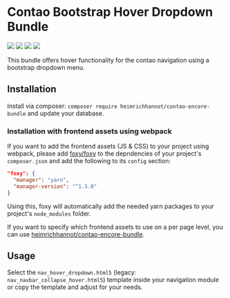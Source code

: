 # Contao Bootstrap Hover Dropdown Bundle

![](https://img.shields.io/packagist/v/heimrichhannot/contao-bootstrap-hover-dropdown-bundle.svg)
![](https://img.shields.io/packagist/dt/heimrichhannot/contao-bootstrap-hover-dropdown-bundle.svg)
[![](https://img.shields.io/travis/heimrichhannot/contao-bootstrap-hover-dropdown-bundle/master.svg)](https://travis-ci.org/heimrichhannot/contao-bootstrap-hover-dropdown-bundle/)
[![](https://img.shields.io/coveralls/heimrichhannot/contao-bootstrap-hover-dropdown-bundle/master.svg)](https://coveralls.io/github/heimrichhannot/contao-bootstrap-hover-dropdown-bundle)

This bundle offers hover functionality for the contao navigation using a bootstrap dropdown menu.

## Installation

Install via composer: `composer require heimrichhannot/contao-encore-bundle` and update your database.

### Installation with frontend assets using webpack

If you want to add the frontend assets (JS & CSS) to your project using webpack, please
add [foxy/foxy](https://github.com/fxpio/foxy) to the depndencies of your project's `composer.json` and add the following to its `config` section:

```json
"foxy": {
  "manager": "yarn",
  "manager-version": "^1.5.0"
}
```

Using this, foxy will automatically add the needed yarn packages to your project's `node_modules` folder.

If you want to specify which frontend assets to use on a per page level, you can use [heimrichhannot/contao-encore-bundle](https://github.com/heimrichhannot/contao-encore-bundle). 


## Usage

Select the `nav_hover_dropdown.html5` (legacy: `nav_navbar_collapse_hover.html5`) template inside your navigation module or copy the template and adjust for your needs.